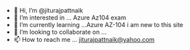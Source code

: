 - 👋 Hi, I’m @jiturajpattnaik
- 👀 I’m interested in ... Azure Az104 exam 
- 🌱 I’m currently learning ...Azure AZ-104  i am new to this site 
- 💞️ I’m looking to collaborate on ...
- 📫 How to reach me ... jiturajpattnaik@yahoo.com

<!---
jiturajpattnaik/jiturajpattnaik is a ✨ special ✨ repository because its `README.md` (this file) appears on your GitHub profile.
You can click the Preview link to take a look at your changes.
--->

